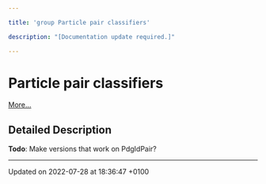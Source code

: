 ```yaml
---

title: 'group Particle pair classifiers'

description: "[Documentation update required.]"

---
```


# Particle pair classifiers

 [More...](#detailed-description)

## Detailed Description


**Todo**: Make versions that work on PdgIdPair? 





-------------------------------

Updated on 2022-07-28 at 18:36:47 +0100

